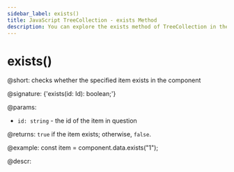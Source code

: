 ```yaml
---
sidebar_label: exists()
title: JavaScript TreeCollection - exists Method 
description: You can explore the exists method of TreeCollection in the documentation of the DHTMLX JavaScript UI library. Browse developer guides and API reference, try out code examples and live demos, and download a free 30-day evaluation version of DHTMLX Suite 7.
---
```


# exists()

@short: checks whether the specified item exists in the component

@signature: {'exists(id: Id): boolean;'}

@params:
- `id: string` - the id of the item in question

@returns:
`true` if the item exists; otherwise, `false`.

@example:
const item = component.data.exists("1"); 

@descr:

